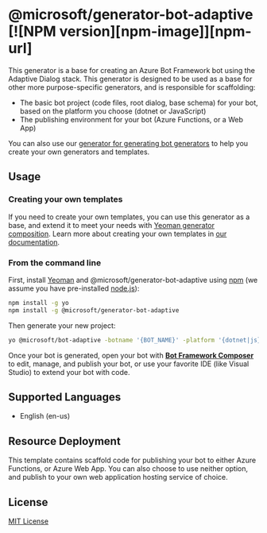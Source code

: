 # @microsoft/generator-bot-adaptive [![NPM version][npm-image]][npm-url]

This generator is a base for creating an Azure Bot Framework bot using the Adaptive Dialog stack. This generator is designed to be used as a base for other more purpose-specific generators, and is responsible for scaffolding:

- The basic bot project (code files, root dialog, base schema) for your bot, based on the platform you choose (dotnet or JavaScript)
- The publishing environment for your bot (Azure Functions, or a Web App)

You can also use our [generator for generating bot generators](https://github.com/microsoft/botframework-components/tree/main/generators/generator-bot-template-generator) to help you create your own generators and templates.

## Usage

### Creating your own templates

If you need to create your own templates, you can use this generator as a base, and extend it to meet your needs with [Yeoman generator composition](https://yeoman.io/authoring/composability.html). Learn more about creating your own templates in [our documentation](https://aka.ms/bf-create-templates).

### From the command line

First, install [Yeoman][yeoman] and @microsoft/generator-bot-adaptive using [npm][npm] (we assume you have pre-installed [node.js][nodejs]):

```bash
npm install -g yo
npm install -g @microsoft/generator-bot-adaptive
```

Then generate your new project:

```bash
yo @microsoft/bot-adaptive -botname '{BOT_NAME}' -platform '{dotnet|js}' -integration '{functions|webapp}'
```

Once your bot is generated, open your bot with **[Bot Framework Composer][composer]** to edit, manage, and publish your bot, or use your favorite IDE (like Visual Studio) to extend your bot with code.

## Supported Languages

- English (en-us)

## Resource Deployment

This template contains scaffold code for publishing your bot to either Azure Functions, or Azure Web App. You can also choose to use neither option, and publish to your own web application hosting service of choice.

## License

[MIT License][license]

[composer]: https://github.com/microsoft/botframework-composer
[yeoman]: https://yeoman.io
[npm]: https://npmjs.com
[nodejs]: https://nodejs.org/
[license]: https://github.com/microsoft/botframework-components/blob/main/LICENSE